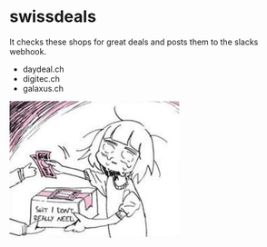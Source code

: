 # swissdeals
It checks these shops for great deals and posts them to the slacks webhook.
* daydeal.ch
* digitec.ch
* galaxus.ch


![shit I don't need](xhxnv9npx2ry.jpg)
